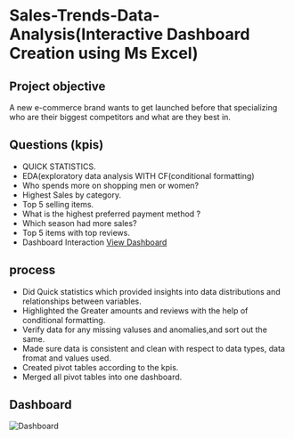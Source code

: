 
# Sales-Trends-Data-Analysis(Interactive Dashboard Creation using Ms Excel) 
## Project objective 
A new e-commerce brand wants to get launched before that specializing who are their biggest competitors and what are they best in. 
## Questions (kpis) 					
- QUICK STATISTICS.						
- EDA(exploratory data analysis WITH CF(conditional formatting)						
- Who spends more on shopping men or women?						
- Highest Sales by category.						
- Top 5 selling items.						
- What is the highest preferred payment method ?						
- Which season had more sales?						
- Top 5 items with top reviews.						
- Dashboard Interaction <a href="https://github.com/Ayankhannn/Data-Analysis_dashboard/blob/main/Dashboard.png">View Dashboard</a>
## process
- Did Quick statistics which provided insights into data distributions and relationships between variables.
- Highlighted the Greater amounts and reviews with the help of conditional formatting.
- Verify data for any missing valuses and anomalies,and sort out the same.
- Made sure data is consistent and clean with respect to data types, data fromat and values used.
- Created pivot tables according to the kpis.
- Merged all pivot tables into one dashboard.

## Dashboard

![Dashboard](https://github.com/user-attachments/assets/db9fb763-fdb0-47f7-86f7-b00e0a185f94)

  
 

 

 

 

 

 


